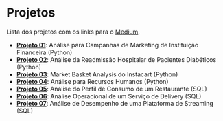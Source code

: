 # Projetos

Lista dos projetos com os links para o [Medium](https://medium.com/@ndosanjosc).

- **[Projeto 01](https://medium.com/@ndosanjosc/an%C3%A1lise-para-campanhas-de-marketing-8a4e4381c9dc)**: Análise para Campanhas de Marketing de Instituição Financeira (Python)
- **[Projeto 02](https://medium.com/@ndosanjosc/an%C3%A1lise-da-readmiss%C3%A3o-hospitalar-de-pacientes-diab%C3%A9ticos-ec64a9ed2aaf)**: Análise da Readmissão Hospitalar de Pacientes Diabéticos (Python)
- **[Projeto 03](https://medium.com/@ndosanjosc/market-basket-analysis-do-instacart-bbf6b4e0403a)**: Market Basket Analysis do Instacart (Python)
- **[Projeto 04](https://medium.com/@ndosanjosc/an%C3%A1lise-para-recursos-humanos-com-python-b9b6c8c6f696)**: Análise para Recursos Humanos (Python)
- **[Projeto 05](https://medium.com/@ndosanjosc/an%C3%A1lise-do-perfil-de-consumo-de-restaurante-com-sql-6019b2a65458)**: Análise do Perfil de Consumo de um Restaurante (SQL)
- **[Projeto 06](https://medium.com/@ndosanjosc/an%C3%A1lise-operacional-de-um-servi%C3%A7o-de-delivery-com-sql-6a8e9e38b3ec)**: Análise Operacional de um Serviço de Delivery (SQL)
- **[Projeto 07]()**: Análise de Desempenho de uma Plataforma de Streaming (SQL)
